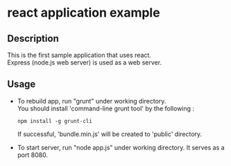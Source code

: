 # react application example

## Description
This is the first sample application that uses react.   
Express (node.js web server) is used as a web server.

## Usage
- To rebuild app, run "grunt" under working directory.  
  You should install 'command-line grunt tool' by the following :  
  
  ```
  npm install -g grunt-cli  
  ```
  
  If successful, 'bundle.min.js' will be created to 'public' directory.
- To start server, run "node app.js" under working directory. It serves as a port 8080. 
